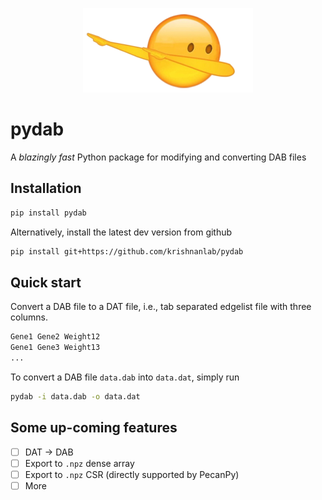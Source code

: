 <p align="center">
  <img src="https://github.com/krishnanlab/pydab/blob/main/dab.png" />
</p>

# pydab
A _blazingly fast_ Python package for modifying and converting DAB files

## Installation

```bash
pip install pydab
```

Alternatively, install the latest dev version from github

```bash
pip install git+https://github.com/krishnanlab/pydab
```

## Quick start

Convert a DAB file to a DAT file, i.e., tab separated edgelist file with three columns.

```txt
Gene1 Gene2 Weight12
Gene1 Gene3 Weight13
...
```

To convert a DAB file `data.dab` into `data.dat`, simply run

```bash
pydab -i data.dab -o data.dat
```

## Some up-coming features
- [ ] DAT -> DAB
- [ ] Export to `.npz` dense array
- [ ] Export to `.npz` CSR (directly supported by PecanPy)
- [ ] More

